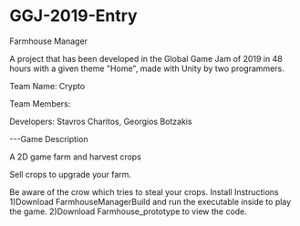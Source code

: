 # GGJ-2019-Entry
Farmhouse Manager

A project that has been developed in the Global Game Jam of 2019 in 48 hours with a given theme "Home", made with Unity by two programmers.

Team Name: Crypto

Team Members:

Developers: Stavros Charitos, Georgios Botzakis

---Game Description

A 2D game farm and harvest crops

Sell crops to upgrade your farm.

Be aware of the crow which tries to steal your crops.
Install Instructions
1)Download FarmhouseManagerBuild and run the executable inside to play the game.
2)Download Farmhouse_prototype to view the code.
